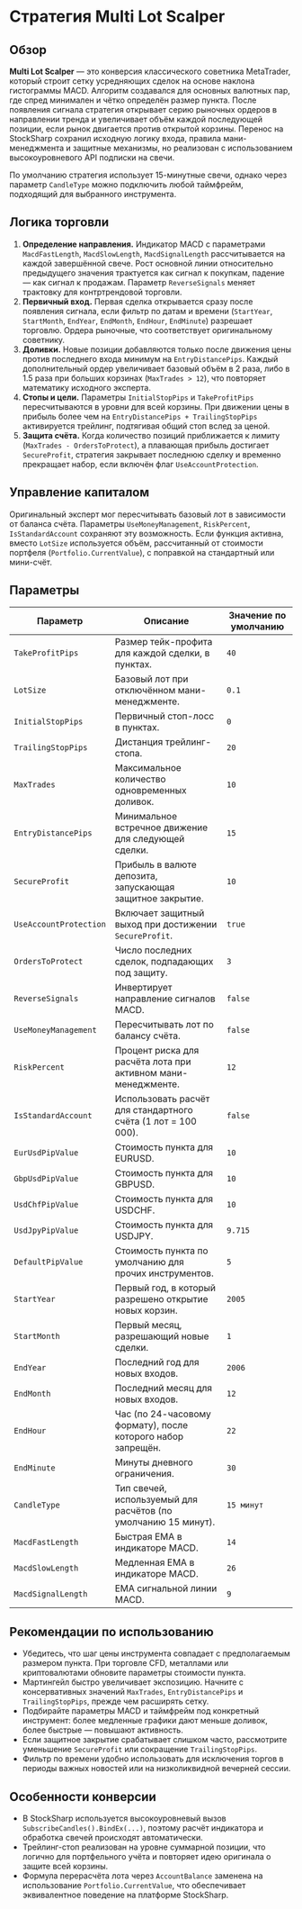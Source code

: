 # Стратегия Multi Lot Scalper

## Обзор

**Multi Lot Scalper** — это конверсия классического советника MetaTrader, который строит сетку усредняющих сделок на основе наклона гистограммы MACD. Алгоритм создавался для основных валютных пар, где спред минимален и чётко определён размер пункта. После появления сигнала стратегия открывает серию рыночных ордеров в направлении тренда и увеличивает объём каждой последующей позиции, если рынок двигается против открытой корзины. Перенос на StockSharp сохранил исходную логику входа, правила мани-менеджмента и защитные механизмы, но реализован с использованием высокоуровневого API подписки на свечи.

По умолчанию стратегия использует 15-минутные свечи, однако через параметр `CandleType` можно подключить любой таймфрейм, подходящий для выбранного инструмента.

## Логика торговли

1. **Определение направления.** Индикатор MACD с параметрами `MacdFastLength`, `MacdSlowLength`, `MacdSignalLength` рассчитывается на каждой завершённой свече. Рост основной линии относительно предыдущего значения трактуется как сигнал к покупкам, падение — как сигнал к продажам. Параметр `ReverseSignals` меняет трактовку для контртрендовой торговли.
2. **Первичный вход.** Первая сделка открывается сразу после появления сигнала, если фильтр по датам и времени (`StartYear`, `StartMonth`, `EndYear`, `EndMonth`, `EndHour`, `EndMinute`) разрешает торговлю. Ордера рыночные, что соответствует оригинальному советнику.
3. **Доливки.** Новые позиции добавляются только после движения цены против последнего входа минимум на `EntryDistancePips`. Каждый дополнительный ордер увеличивает базовый объём в 2 раза, либо в 1.5 раза при больших корзинах (`MaxTrades > 12`), что повторяет математику исходного эксперта.
4. **Стопы и цели.** Параметры `InitialStopPips` и `TakeProfitPips` пересчитываются в уровни для всей корзины. При движении цены в прибыль более чем на `EntryDistancePips + TrailingStopPips` активируется трейлинг, подтягивая общий стоп вслед за ценой.
5. **Защита счёта.** Когда количество позиций приближается к лимиту (`MaxTrades - OrdersToProtect`), а плавающая прибыль достигает `SecureProfit`, стратегия закрывает последнюю сделку и временно прекращает набор, если включён флаг `UseAccountProtection`.

## Управление капиталом

Оригинальный эксперт мог пересчитывать базовый лот в зависимости от баланса счёта. Параметры `UseMoneyManagement`, `RiskPercent`, `IsStandardAccount` сохраняют эту возможность. Если функция активна, вместо `LotSize` используется объём, рассчитанный от стоимости портфеля (`Portfolio.CurrentValue`), с поправкой на стандартный или мини-счёт.

## Параметры

| Параметр | Описание | Значение по умолчанию |
| --- | --- | --- |
| `TakeProfitPips` | Размер тейк-профита для каждой сделки, в пунктах. | `40` |
| `LotSize` | Базовый лот при отключённом мани-менеджменте. | `0.1` |
| `InitialStopPips` | Первичный стоп-лосс в пунктах. | `0` |
| `TrailingStopPips` | Дистанция трейлинг-стопа. | `20` |
| `MaxTrades` | Максимальное количество одновременных доливок. | `10` |
| `EntryDistancePips` | Минимальное встречное движение для следующей сделки. | `15` |
| `SecureProfit` | Прибыль в валюте депозита, запускающая защитное закрытие. | `10` |
| `UseAccountProtection` | Включает защитный выход при достижении `SecureProfit`. | `true` |
| `OrdersToProtect` | Число последних сделок, подпадающих под защиту. | `3` |
| `ReverseSignals` | Инвертирует направление сигналов MACD. | `false` |
| `UseMoneyManagement` | Пересчитывать лот по балансу счёта. | `false` |
| `RiskPercent` | Процент риска для расчёта лота при активном мани-менеджменте. | `12` |
| `IsStandardAccount` | Использовать расчёт для стандартного счёта (1 лот = 100 000). | `false` |
| `EurUsdPipValue` | Стоимость пункта для EURUSD. | `10` |
| `GbpUsdPipValue` | Стоимость пункта для GBPUSD. | `10` |
| `UsdChfPipValue` | Стоимость пункта для USDCHF. | `10` |
| `UsdJpyPipValue` | Стоимость пункта для USDJPY. | `9.715` |
| `DefaultPipValue` | Стоимость пункта по умолчанию для прочих инструментов. | `5` |
| `StartYear` | Первый год, в который разрешено открытие новых корзин. | `2005` |
| `StartMonth` | Первый месяц, разрешающий новые сделки. | `1` |
| `EndYear` | Последний год для новых входов. | `2006` |
| `EndMonth` | Последний месяц для новых входов. | `12` |
| `EndHour` | Час (по 24-часовому формату), после которого набор запрещён. | `22` |
| `EndMinute` | Минуты дневного ограничения. | `30` |
| `CandleType` | Тип свечей, используемый для расчётов (по умолчанию 15 минут). | `15 минут` |
| `MacdFastLength` | Быстрая EMA в индикаторе MACD. | `14` |
| `MacdSlowLength` | Медленная EMA в индикаторе MACD. | `26` |
| `MacdSignalLength` | EMA сигнальной линии MACD. | `9` |

## Рекомендации по использованию

- Убедитесь, что шаг цены инструмента совпадает с предполагаемым размером пункта. При торговле CFD, металлами или криптовалютами обновите параметры стоимости пункта.
- Мартингейл быстро увеличивает экспозицию. Начните с консервативных значений `MaxTrades`, `EntryDistancePips` и `TrailingStopPips`, прежде чем расширять сетку.
- Подбирайте параметры MACD и таймфрейм под конкретный инструмент: более медленные графики дают меньше доливок, более быстрые — повышают активность.
- Если защитное закрытие срабатывает слишком часто, рассмотрите уменьшение `SecureProfit` или сокращение `TrailingStopPips`.
- Фильтр по времени удобно использовать для исключения торгов в периоды важных новостей или на низколиквидной вечерней сессии.

## Особенности конверсии

- В StockSharp используется высокоуровневый вызов `SubscribeCandles().BindEx(...)`, поэтому расчёт индикатора и обработка свечей происходят автоматически.
- Трейлинг-стоп реализован на уровне суммарной позиции, что логично для портфельного учёта и повторяет идею оригинала о защите всей корзины.
- Формула перерасчёта лота через `AccountBalance` заменена на использование `Portfolio.CurrentValue`, что обеспечивает эквивалентное поведение на платформе StockSharp.
